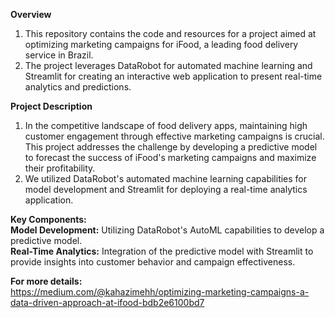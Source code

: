 **Overview**
1. This repository contains the code and resources for a project aimed at optimizing marketing campaigns for iFood, a leading food delivery service in Brazil.
2. The project leverages DataRobot for automated machine learning and Streamlit for creating an interactive web application to present real-time analytics and predictions.

**Project Description**
1. In the competitive landscape of food delivery apps, maintaining high customer engagement through effective marketing campaigns is crucial. This project addresses the challenge by developing a predictive model to forecast the success of iFood's marketing campaigns and maximize their profitability.
2. We utilized DataRobot's automated machine learning capabilities for model development and Streamlit for deploying a real-time analytics application.

**Key Components:**
<br>**Model Development:** Utilizing DataRobot's AutoML capabilities to develop a predictive model.</br>
**Real-Time Analytics:** Integration of the predictive model with Streamlit to provide insights into customer behavior and campaign effectiveness.

**For more details:** 
<br>https://medium.com/@kahazimehh/optimizing-marketing-campaigns-a-data-driven-approach-at-ifood-bdb2e6100bd7</br>
